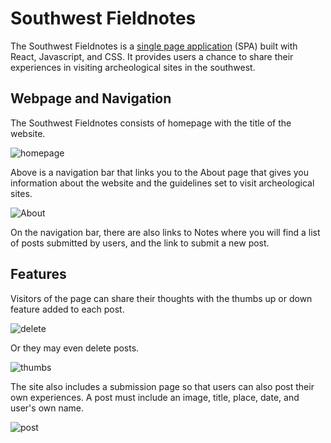# Southwest Fieldnotes

The Southwest Fieldnotes is a [single page application](https://en.wikipedia.org/wiki/Single-page_application) (SPA) built with React, Javascript, and CSS. It provides users a chance to share their experiences in visiting archeological sites in the southwest.

## Webpage and Navigation

The Southwest Fieldnotes consists of homepage with the title of the website. 

![homepage](https://media.giphy.com/media/1HjdcM5L14YrfDj9Ed/giphy.gif)

Above is a navigation bar that links you to the About page that gives you information about the website and the guidelines set to visit archeological sites. 

![About](https://i.imgur.com/lAE5RDG.png)

On the navigation bar, there are also links to Notes where you will find a list of posts submitted by users, and the link to submit a new post. 

## Features

Visitors of the page can share their thoughts with the thumbs up or down feature added to each post.

![delete](https://media.giphy.com/media/Y9SScMWf5IajaaYBDT/giphy.gif)

Or they may even delete posts. 

![thumbs](https://media.giphy.com/media/1HjdcM5L14YrfDj9Ed/giphy.gif)

The site also includes a submission page so that users can also post their own experiences. A post must include an image, title, place, date, and user's own name. 

![post](https://media.giphy.com/media/ipWdVIG9EYvIpsaFJg/giphy.gif)

